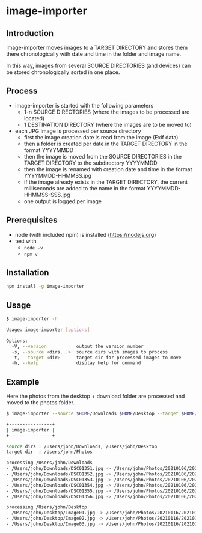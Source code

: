 # image-importer 

## Introduction

image-importer moves images to a TARGET DIRECTORY and stores them there chronologically with date and time in the folder and image name.

In this way, images from several SOURCE DIRECTORIES (and devices) can be stored chronologically sorted in one place.

## Process

- image-importer is started with the following parameters
  - 1-n SOURCE DIRECTORIES (where the images to be processed are located)
  - 1 DESTINATION DIRECTORY (where the images are to be moved to)
- each JPG image is processed per source directory
  - first the image creation date is read from the image (Exif data)
  - then a folder is created per date in the TARGET DIRECTORY in the format YYYYMMDD
  - then the image is moved from the SOURCE DIRECTORIES in the TARGET DIRECTORY to the subdirectory YYYYMMDD
  - then the image is renamed with creation date and time in the format YYYYMMDD-HHMMSS.jpg
  - if the image already exists in the TARGET DIRECTORY, the current milliseconds are added to the name in the format YYYYMMDD-HHMMSS-SSS.jpg
  - one output is logged per image

## Prerequisites

- node (with included npm) is installed (https://nodejs.org)
- test with
  - `node -v` 
  - `npm v`

## Installation

```bash
npm install -g image-importer
```

## Usage

```bash
$ image-importer -h

Usage: image-importer [options]

Options:
  -V, --version           output the version number
  -s, --source <dirs...>  source dirs with images to process
  -t, --target <dir>      target dir for processed images to move
  -h, --help              display help for command
```

## Example

Here the photos from the desktop + download folder are processed and moved to the photos folder.

```bash
$ image-importer --source $HOME/Downloads $HOME/Desktop --target $HOME/Photos

+----------------+
| image-importer |
+----------------+

source dirs : /Users/john/Downloads, /Users/john/Desktop
target dir  : /Users/john/Photos

processing /Users/john/Downloads
- /Users/john/Downloads/DSC01351.jpg -> /Users/john/Photos/20210106/20210106-102336.jpg
- /Users/john/Downloads/DSC01352.jpg -> /Users/john/Photos/20210106/20210106-102420.jpg
- /Users/john/Downloads/DSC01353.jpg -> /Users/john/Photos/20210106/20210106-102601.jpg
- /Users/john/Downloads/DSC01354.jpg -> /Users/john/Photos/20210106/20210106-104425.jpg
- /Users/john/Downloads/DSC01355.jpg -> /Users/john/Photos/20210106/20210106-141907.jpg
- /Users/john/Downloads/DSC01356.jpg -> /Users/john/Photos/20210106/20210106-164916.jpg

processing /Users/john/Desktop
- /Users/john/Desktop/Image01.jpg -> /Users/john/Photos/20210116/20210116-150916.jpg
- /Users/john/Desktop/Image02.jpg -> /Users/john/Photos/20210116/20210116-151308.jpg
- /Users/john/Desktop/Image03.jpg -> /Users/john/Photos/20210116/20210116-151331.jpg
```
